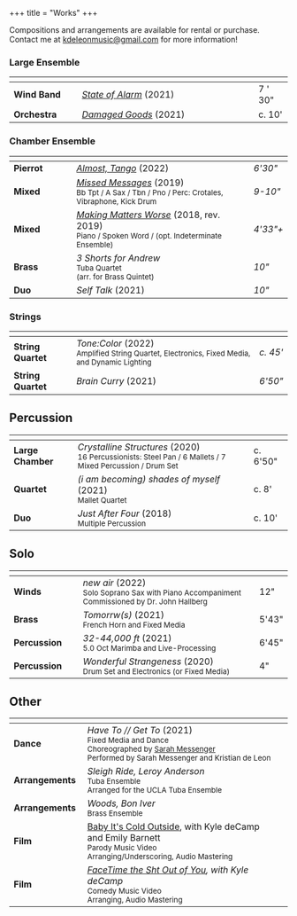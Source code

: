 +++
title = "Works"
+++


Compositions and arrangements are available for rental or purchase. <br>
Contact me at [kdeleonmusic@gmail.com](mailto:kdeleonmusic@gmail.com) for more information!
### Large Ensemble

| <img width=120/> | <img width=400/>                                 | <img width=50/> |
| ---------------- | ------------------------------------------------ | --------------- |
| **Wind Band**    | [_State of Alarm_](/works/state_of_alarm) (2021) | 7 ' 30"         |
| **Orchestra**    | [_Damaged Goods_](/works/damaged_goods) (2021)   | c. 10'          |

### Chamber Ensemble

| <img width=120/> | <img width=400/>                                                                                                                           | <img width=50/> |
| ---------------- | ------------------------------------------------------------------------------------------------------------------------------------------ | --------------- |
| **Pierrot**      | [_Almost, Tango_](/works/almost_tango) (2022)                                                                                              | *6'30"*         |
| **Mixed**        | [_Missed Messages_](/works/missed_messages) (2019)<br><sub>Bb Tpt / A Sax / Tbn / Pno / Perc: Crotales, Vibraphone, Kick Drum</sub>        | *9-10"*         |
| **Mixed**        | [_Making Matters Worse_](/works/making_matters_worse)  (2018, rev. 2019)<br><sub>Piano / Spoken Word / (opt. Indeterminate Ensemble)</sub> | *4'33"+*        |
| **Brass**        | _3 Shorts for Andrew_<br><sub>Tuba Quartet<br>(arr. for Brass Quintet)</sub>                                                               | *10"*           |
| **Duo**          | _Self Talk_  (2021)<br>                                                                                                                    | *10"*           |

### Strings

| <img width=120/>   | <img width=400/>                                                                                                                                      |          |
| ------------------ | ----------------------------------------------------------------------------------------------------------------------------------------------------- | -------- |
| **String Quartet** | *Tone:Color* (2022)                                           <br><sub>Amplified String Quartet, Electronics, Fixed Media, and Dynamic Lighting</sub> | *c. 45'* |
| **String Quartet** | *Brain Curry* (2021)                                                                                                                                  | *6'50"*  |
## Percussion
| <img width=120/>  | <img width=400/>                                                                                                                                  |          |
| ----------------- | ------------------------------------------------------------------------------------------------------------------------------------------------- | -------- |
| **Large Chamber** | *Crystalline Structures* (2020)                          <br><sub>16 Percussionists: Steel Pan / 6 Mallets / 7 Mixed Percussion / Drum Set </sub> | c. 6'50" |
| **Quartet**       | *(i am becoming) shades of myself*  (2021)<br><sub>Mallet Quartet</sub>                                                                           | c. 8'    |
| **Duo**           | *Just After Four* (2018)                                        <br><sub>Multiple Percussion</sub>                                                | c. 10'   |
## Solo
| <img width=120/>   | <img width=400/>                                                                                                                                                     |       |
| ------------------ | -------------------------------------------------------------------------------------------------------------------------------------------------------------------- | ----- |
| **Winds**          | *new air* (2022)                                                       <br><sub>Solo Soprano Sax with Piano Accompaniment<br>Commissioned by Dr. John Hallberg</sub> | 12"   |
| **Brass**          | *Tomorrw(s)*  (2021)                                              <br><sub>French Horn and Fixed Media</sub>                                                         | 5'43" |
| **Percussion**     | *32-44,000 ft* (2021)                                            <br><sub>5.0 Oct Marimba and Live-Processing</sub>                                                  | 6'45" |
| **Percussion**<br> | *Wonderful Strangeness* (2020)                           <br><sub>Drum Set and Electronics (or Fixed Media)</sub>                                                    | 4"    |
## Other

| <img width=120/> | <img width=400/>                                                                                                                                                                                                                  |     |
| ---------------- | --------------------------------------------------------------------------------------------------------------------------------------------------------------------------------------------------------------------------------- | --- |
| **Dance**        | *Have To // Get To* (2021)                                      <br><sub>Fixed Media and Dance<br>Choreographed by [Sarah Messenger](https://www.sarahmessenger.com/) <br>Performed by Sarah Messenger and Kristian de Leon</sub> |     |
| **Arrangements** | *Sleigh Ride, Leroy Anderson*<br><sub>Tuba Ensemble   <br>Arranged for the UCLA Tuba Ensemble</sub>                                                                                                                               |     |
| **Arrangements** | *Woods, Bon Iver*<br><sub>Brass Ensemble</sub>                                                                                                                                                                                    |     |
| **Film**<br>     | [Baby It's Cold Outside](https://www.youtube.com/watch?v=9csweWktG84), with Kyle deCamp and Emily Barnett<br><sub>Parody Music Video  <br>Arranging/Underscoring, Audio Mastering</sub><br>                                       |     |
| **Film**         | *[FaceTime the Sht Out of You](https://www.youtube.com/watch?v=GVOg6lGmoW0), with Kyle deCamp* <br><sub>Comedy Music Video<br>Arranging, Audio Mastering</sub>                                                                    |     |

